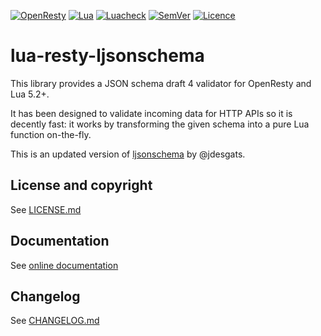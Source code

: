 [![OpenResty](https://img.shields.io/github/actions/workflow/status/Tieske/lua-resty-ljsonschema/openresty.yml?branch=master&label=OpenResty&logo=linux)](https://github.com/Tieske/lua-resty-ljsonschema/actions)
[![Lua](https://img.shields.io/github/actions/workflow/status/Tieske/lua-resty-ljsonschema/lua.yml?branch=master&label=Lua&logo=Lua)](https://github.com/Tieske/lua-resty-ljsonschema/actions)
[![Luacheck](https://img.shields.io/github/actions/workflow/status/Tieske/lua-resty-ljsonschema/luacheck.yml?label=Linter&logo=Lua)](https://github.com/Tieske/lua-resty-ljsonschema/actions?workflow=Luacheck)
[![SemVer](https://img.shields.io/github/v/tag/Tieske/lua-resty-ljsonschema?color=brightgreen&label=SemVer&logo=semver&sort=semver)](CHANGELOG.md)
[![Licence](http://img.shields.io/badge/Licence-MIT-brightgreen.svg)](LICENSE.md)

# lua-resty-ljsonschema

This library provides a JSON schema draft 4 validator for OpenResty and Lua 5.2+.

It has been designed to validate incoming data for HTTP APIs so it is decently
fast: it works by transforming the given schema into a pure Lua function
on-the-fly.

This is an updated version of [ljsonschema](https://github.com/jdesgats/ljsonschema)
by @jdesgats.


## License and copyright

See [LICENSE.md](LICENSE.md)

## Documentation

See [online documentation](https://tieske.github.io/lua-resty-ljsonschema/)

## Changelog

See [CHANGELOG.md](CHANGELOG.md)
